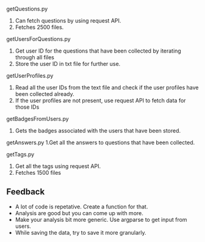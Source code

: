 getQuestions.py 
1. Can fetch questions by using request API.
2. Fetches 2500 files.

getUsersForQuestions.py
1. Get user ID for the questions that have been collected by iterating through all files
2. Store the user ID in txt file for further use.

getUserProfiles.py
1. Read all the user IDs from the text file and check if the user profiles have been collected already.
2. If the user profiles are not present, use request API to fetch data for those IDs

getBadgesFromUsers.py
1. Gets the badges associated with the users that have been stored.

getAnswers.py
1.Get all the answers to questions that have been collected.

getTags.py
1. Get all the tags using request API.
2. Fetches 1500 files



## Feedback
* A lot of code is repetative. Create a function for that. 
* Analysis are good but you can come up with more.
* Make your analysis bit more generic. Use argparse to get input from users.
* While saving the data, try to save it more granularly.



